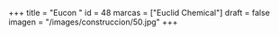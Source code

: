 +++
title = "Eucon "
id = 48
marcas = ["Euclid Chemical"]
draft = false
imagen = "/images/construccion/50.jpg"
+++

<!--more-->